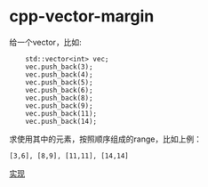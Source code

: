 # cpp-vector-margin

给一个vector<int>，比如:

```
    std::vector<int> vec;
    vec.push_back(3);
    vec.push_back(4);
    vec.push_back(5);
    vec.push_back(6);
    vec.push_back(8);
    vec.push_back(9);
    vec.push_back(11);
    vec.push_back(14);
```


求使用其中的元素，按照顺序组成的range，比如上例：
```
[3,6], [8,9], [11,11], [14,14]
```

[实现](./main.cpp)